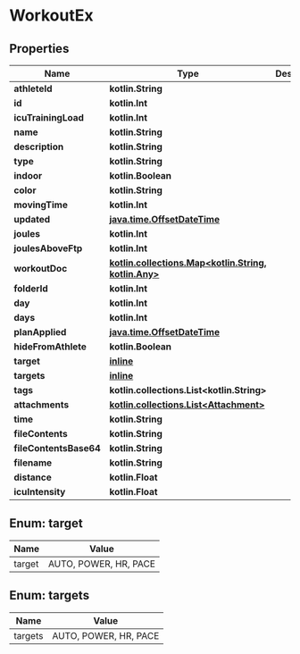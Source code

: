 
# WorkoutEx

## Properties
Name | Type | Description | Notes
------------ | ------------- | ------------- | -------------
**athleteId** | **kotlin.String** |  |  [optional]
**id** | **kotlin.Int** |  |  [optional]
**icuTrainingLoad** | **kotlin.Int** |  |  [optional]
**name** | **kotlin.String** |  |  [optional]
**description** | **kotlin.String** |  |  [optional]
**type** | **kotlin.String** |  |  [optional]
**indoor** | **kotlin.Boolean** |  |  [optional]
**color** | **kotlin.String** |  |  [optional]
**movingTime** | **kotlin.Int** |  |  [optional]
**updated** | [**java.time.OffsetDateTime**](java.time.OffsetDateTime.md) |  |  [optional]
**joules** | **kotlin.Int** |  |  [optional]
**joulesAboveFtp** | **kotlin.Int** |  |  [optional]
**workoutDoc** | [**kotlin.collections.Map&lt;kotlin.String, kotlin.Any&gt;**](kotlin.Any.md) |  |  [optional]
**folderId** | **kotlin.Int** |  |  [optional]
**day** | **kotlin.Int** |  |  [optional]
**days** | **kotlin.Int** |  |  [optional]
**planApplied** | [**java.time.OffsetDateTime**](java.time.OffsetDateTime.md) |  |  [optional]
**hideFromAthlete** | **kotlin.Boolean** |  |  [optional]
**target** | [**inline**](#Target) |  |  [optional]
**targets** | [**inline**](#kotlin.collections.List&lt;Targets&gt;) |  |  [optional]
**tags** | **kotlin.collections.List&lt;kotlin.String&gt;** |  |  [optional]
**attachments** | [**kotlin.collections.List&lt;Attachment&gt;**](Attachment.md) |  |  [optional]
**time** | **kotlin.String** |  |  [optional]
**fileContents** | **kotlin.String** |  |  [optional]
**fileContentsBase64** | **kotlin.String** |  |  [optional]
**filename** | **kotlin.String** |  |  [optional]
**distance** | **kotlin.Float** |  |  [optional]
**icuIntensity** | **kotlin.Float** |  |  [optional]


<a id="Target"></a>
## Enum: target
Name | Value
---- | -----
target | AUTO, POWER, HR, PACE


<a id="kotlin.collections.List<Targets>"></a>
## Enum: targets
Name | Value
---- | -----
targets | AUTO, POWER, HR, PACE



